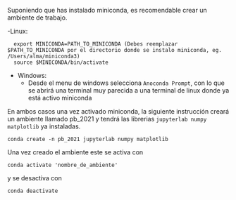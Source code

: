 Suponiendo que has instalado miniconda, es recomendable crear un ambiente de trabajo. 

-Linux: 
```
  export MINICONDA=PATH_TO_MINICONDA (Debes reemplazar $PATH_TO_MINICONDA por el directorio donde se instalo miniconda, eg. /Users/alma/miniconda3)
  source $MINICONDA/bin/activate
``` 
- Windows:
  - Desde el menu de windows selecciona `Anoconda Prompt`, con lo que se abrirá una terminal muy parecida a una terminal de linux donde ya está activo miniconda

En ambos casos una vez activado miniconda, la siguiente instrucción creará un ambiente llamado pb_2021 y tendrá las librerias `jupyterlab numpy matplotlib` ya instaladas. 

`conda create -n pb_2021 jupyterlab numpy matplotlib`

Una vez creado el ambiente este se activa con

`conda activate 'nombre_de_ambiente'`

y se desactiva con 

`conda deactivate`

